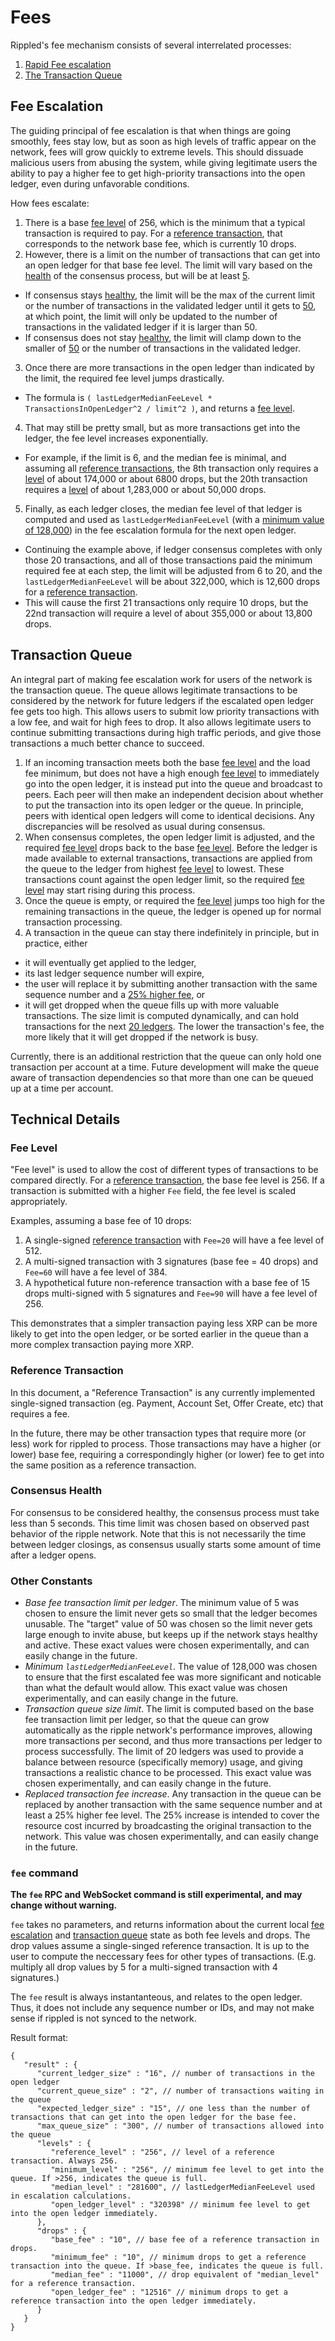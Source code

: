 # Fees

Rippled's fee mechanism consists of several interrelated processes:

1. [Rapid Fee escalation](#fee-escalation)
2. [The Transaction Queue](#transaction-queue)

## Fee Escalation

The guiding principal of fee escalation is that when things are going
smoothly, fees stay low, but as soon as high levels of traffic appear
on the network, fees will grow quickly to extreme levels. This should
dissuade malicious users from abusing the system, while giving
legitimate users the ability to pay a higher fee to get high-priority
transactions into the open ledger, even during unfavorable conditions.

How fees escalate:

1. There is a base [fee level](#fee-level) of 256,
which is the minimum that a typical transaction
is required to pay. For a [reference
transaction](#reference-transaction), that corresponds to the
network base fee, which is currently 10 drops.
2. However, there is a limit on the number of transactions that
can get into an open ledger for that base fee level. The limit
will vary based on the [health](#consensus-health) of the
consensus process, but will be at least [5](#other-constants).
  * If consensus stays [healthy](#consensus-health), the limit will
  be the max of the current limit or the number of transactions in
  the validated ledger until it gets to [50](#other-constants), at
  which point, the limit will only be updated to the number of
  transactions in the validated ledger if it is larger than 50.
  * If consensus does not stay [healthy](#consensus-health),
  the limit will clamp down to the smaller of [50](#other-constants)
  or the number of transactions in the validated ledger.
3. Once there are more transactions in the open ledger than indicated
by the limit, the required fee level jumps drastically.
  * The formula is `( lastLedgerMedianFeeLevel *
  TransactionsInOpenLedger^2 / limit^2 )`,
  and returns a [fee level](#fee-level).
4. That may still be pretty small, but as more transactions get
into the ledger, the fee level increases exponentially.
  * For example, if the limit is 6, and the median fee is minimal,
  and assuming all [reference transactions](#reference-transaction),
  the 8th transaction only requires a [level](#fee-level) of about 174,000
  or about 6800 drops,
  but the 20th transaction requires a [level](#fee-level) of about
  1,283,000 or about 50,000 drops.
5. Finally, as each ledger closes, the median fee level of that ledger is
computed and used as `lastLedgerMedianFeeLevel` (with a
[minimum value of 128,000](#other-constants))
in the fee escalation formula for the next open ledger.
  * Continuing the example above, if ledger consensus completes with
  only those 20 transactions, and all of those transactions paid the
  minimum required fee at each step, the limit will be adjusted from
  6 to 20, and the `lastLedgerMedianFeeLevel` will be about 322,000,
  which is 12,600 drops for a
  [reference transaction](#reference-transaction).
  * This will cause the first 21 transactions only require 10
  drops, but the 22nd transaction will require
  a level of about 355,000 or about 13,800 drops.

## Transaction Queue

An integral part of making fee escalation work for users of the network
is the transaction queue. The queue allows legitimate transactions to be
considered by the network for future ledgers if the escalated open
ledger fee gets too high. This allows users to submit low priority
transactions with a low fee, and wait for high fees to drop. It also
allows legitimate users to continue submitting transactions during high
traffic periods, and give those transactions a much better chance to
succeed.

1. If an incoming transaction meets both the base [fee
level](#fee-level) and the load fee minimum, but does not have a high
enough [fee level](#fee-level) to immediately go into the open ledger,
it is instead put into the queue and broadcast to peers. Each peer will
then make an independent decision about whether to put the transaction
into its open ledger or the queue. In principle, peers with identical
open ledgers will come to identical decisions. Any discrepancies will be
resolved as usual during consensus.
2. When consensus completes, the open ledger limit is adjusted, and
the required [fee level](#fee-level) drops back to the base
[fee level](#fee-level). Before the ledger is made available to
external transactions, transactions are applied from the queue to the
ledger from highest [fee level](#fee-level) to lowest. These transactions
count against the open ledger limit, so the required [fee level](#fee-level)
may start rising during this process.
3. Once the queue is empty, or required the [fee level](#fee-level)
jumps too high for the remaining transactions in the queue, the ledger
is opened up for normal transaction processing.
4. A transaction in the queue can stay there indefinitely in principle,
but in practice, either
  * it will eventually get applied to the ledger,
  * its last ledger sequence number will expire,
  * the user will replace it by submitting another transaction with the same
  sequence number and a [25% higher fee](#other-constants), or
  * it will get dropped when the queue fills up with more valuable transactions.
  The size limit is computed dynamically, and can hold transactions for
  the next [20 ledgers](#other-constants). The lower the transaction's
  fee, the more likely that it will get dropped if the network is busy.

Currently, there is an additional restriction that the queue can only hold one
transaction per account at a time. Future development will make the queue
aware of transaction dependencies so that more than one can be
queued up at a time per account.

## Technical Details

### Fee Level

"Fee level" is used to allow the cost of different types of transactions
to be compared directly.  For a [reference
transaction](#reference-transaction), the base fee
level is 256. If a transaction is submitted with a higher `Fee` field,
the fee level is scaled appropriately.

Examples, assuming a base fee of 10 drops:

1. A single-signed [reference transaction](#reference-transaction)
with `Fee=20` will have a fee level of 512.
2. A multi-signed transaction with 3 signatures (base fee = 40 drops)
and `Fee=60` will have a fee level of 384.
3. A hypothetical future non-reference transaction with a base
fee of 15 drops multi-signed with 5 signatures and `Fee=90` will
have a fee level of 256.

This demonstrates that a simpler transaction paying less XRP can be more
likely to get into the open ledger, or be sorted earlier in the queue
than a more complex transaction paying more XRP.

### Reference Transaction

In this document, a "Reference Transaction" is any currently implemented
single-signed transaction (eg. Payment, Account Set, Offer Create, etc)
that requires a fee.

In the future, there may be other transaction types that require
more (or less) work for rippled to process. Those transactions may have
a higher (or lower) base fee, requiring a correspondingly higher (or
lower) fee to get into the same position as a reference transaction.

### Consensus Health

For consensus to be considered healthy, the consensus process must take
less than 5 seconds. This time limit was chosen based on observed past
behavior of the ripple network. Note that this is not necessarily the
time between ledger closings, as consensus usually starts some amount
of time after a ledger opens.

### Other Constants

* *Base fee transaction limit per ledger*. The minimum value of 5 was
chosen to ensure the limit never gets so small that the ledger becomes
unusable. The "target" value of 50 was chosen so the limit never gets large
enough to invite abuse, but keeps up if the network stays healthy and
active. These exact values were chosen experimentally, and can easily
change in the future.
* *Minimum `lastLedgerMedianFeeLevel`*. The value of 128,000 was chosen to
ensure that the first escalated fee was more significant and noticable
than what the default would allow. This exact value was chosen
experimentally, and can easily change in the future.
* *Transaction queue size limit*. The limit is computed based on the
base fee transaction limit per ledger, so that the queue can grow
automatically as the ripple network's performance improves, allowing
more transactions per second, and thus more transactions per ledger
to process successfully.  The limit of 20 ledgers was used to provide
a balance between resource (specifically memory) usage, and giving
transactions a realistic chance to be processed. This exact value was
chosen experimentally, and can easily change in the future.
* *Replaced transaction fee increase*. Any transaction in the queue can be
replaced by another transaction with the same sequence number and at
least a 25% higher fee level. The 25% increase is intended to cover the
resource cost incurred by broadcasting the original transaction to the
network. This value was chosen experimentally, and can easily change in
the future.

### `fee` command

**The `fee` RPC and WebSocket command is still experimental, and may
change without warning.**

`fee` takes no parameters, and returns information about the current local
[fee escalation](#fee-escalation) and [transaction queue](#transaction-queue)
state as both fee levels and drops. The drop values assume a
single-singed reference transaction. It is up to the user to compute the
neccessary fees for other types of transactions. (E.g. multiply all drop
values by 5 for a multi-signed transaction with 4 signatures.)

The `fee` result is always instantanteous, and relates to the open
ledger. Thus, it does not include any sequence number or IDs, and may
not make sense if rippled is not synced to the network.

Result format:
```
{
   "result" : {
      "current_ledger_size" : "16", // number of transactions in the open ledger
      "current_queue_size" : "2", // number of transactions waiting in the queue
      "expected_ledger_size" : "15", // one less than the number of transactions that can get into the open ledger for the base fee.
      "max_queue_size" : "300", // number of transactions allowed into the queue
      "levels" : {
         "reference_level" : "256", // level of a reference transaction. Always 256.
         "minimum_level" : "256", // minimum fee level to get into the queue. If >256, indicates the queue is full.
         "median_level" : "281600", // lastLedgerMedianFeeLevel used in escalation calculations.
         "open_ledger_level" : "320398" // minimum fee level to get into the open ledger immediately.
      },
      "drops" : {
         "base_fee" : "10", // base fee of a reference transaction in drops.
         "minimum_fee" : "10", // minimum drops to get a reference transaction into the queue. If >base_fee, indicates the queue is full.
         "median_fee" : "11000", // drop equivalent of "median_level" for a reference transaction.
         "open_ledger_fee" : "12516" // minimum drops to get a reference transaction into the open ledger immediately.
      }
   }
}
```

